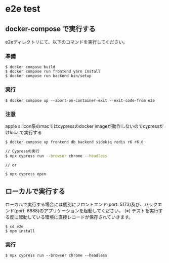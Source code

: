 # e2e test

## docker-compose で実行する

e2eディレクトリにて、以下のコマンドを実行してください。

### 準備

```
$ docker compose build
$ docker compose run frontend yarn install
$ docker compose run backend bin/setup
```

### 実行

```
$ docker compose up --abort-on-container-exit --exit-code-from e2e
```

### 注意
apple silicon系のmacではcypressのdocker imageが動作しないのでcypressだけlocalで実行する

```bash
$ docker compose up frontend db backend sidekiq redis r6 r6.0

// Cypressの実行
$ npx cypress run --browser chrome --headless

// or

$ npx cypress open 
```


## ローカルで実行する

ローカルで実行する場合には個別にフロントエンド(port: 5173)及び、バックエンド(port: 8888)のアプリケーションを起動してください。
(※) テストを実行する度に起動している環境に直接レコードが保存されていきます。

```
$ cd e2e
$ npm install
```

### 実行

```
$ npx cypress run --browser chrome --headless
```

